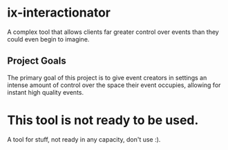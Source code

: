 # ix-interactionator
A complex tool that allows clients far greater control over events than they could even begin to imagine.

## Project Goals
The primary goal of this project is to give event creators in settings an intense amount of control over the space their event occupies, allowing for instant high quality events.
# This tool is not ready to be used.
A tool for stuff, not ready in any capacity, don't use :).
